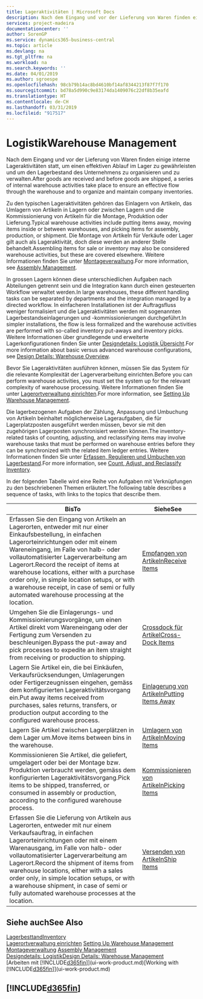 ```yaml
---
title: Lageraktivitäten | Microsoft Docs
description: Nach dem Eingang und vor der Lieferung von Waren finden einige interne Lageraktivitäten statt, um einen effektiven Ablauf im Lager zu gewährleisten und um den Lagerbestand des Unternehmens zu organisieren und zu verwalten.
services: project-madeira
documentationcenter: ''
author: SorenGP
ms.service: dynamics365-business-central
ms.topic: article
ms.devlang: na
ms.tgt_pltfrm: na
ms.workload: na
ms.search.keywords: ''
ms.date: 04/01/2019
ms.author: sgroespe
ms.openlocfilehash: 98cb79b14ac8bd4610bf14af8344213f87f7f170
ms.sourcegitcommit: bd78a5d990c9e83174da1409076c22df8b35eafd
ms.translationtype: HT
ms.contentlocale: de-CH
ms.lasthandoff: 03/31/2019
ms.locfileid: "917517"
---
```

# <a name="warehouse-management"></a><span data-ttu-id="5e24e-103">Logistik</span><span class="sxs-lookup"><span data-stu-id="5e24e-103">Warehouse Management</span></span>
<span data-ttu-id="5e24e-104">Nach dem Eingang und vor der Lieferung von Waren finden einige interne Lageraktivitäten statt, um einen effektiven Ablauf im Lager zu gewährleisten und um den Lagerbestand des Unternehmens zu organisieren und zu verwalten.</span><span class="sxs-lookup"><span data-stu-id="5e24e-104">After goods are received and before goods are shipped, a series of internal warehouse activities take place to ensure an effective flow through the warehouse and to organize and maintain company inventories.</span></span>

<span data-ttu-id="5e24e-105">Zu den typischen Lageraktivitäten gehören das Einlagern von Artikeln, das Umlagern von Artikeln in Lagern oder zwischen Lagern und die Kommissionierung von Artikeln für die Montage, Produktion oder Lieferung.</span><span class="sxs-lookup"><span data-stu-id="5e24e-105">Typical warehouse activities include putting items away, moving items inside or between warehouses, and picking items for assembly, production, or shipment.</span></span> <span data-ttu-id="5e24e-106">Die Montage von Artikeln für Verkäufe oder Lager gilt auch als Lageraktivität, doch diese werden an anderer Stelle behandelt.</span><span class="sxs-lookup"><span data-stu-id="5e24e-106">Assembling items for sale or inventory may also be considered warehouse activities, but these are covered elsewhere.</span></span> <span data-ttu-id="5e24e-107">Weitere Informationen finden Sie unter [Montageverwaltung](assembly-assemble-items.md).</span><span class="sxs-lookup"><span data-stu-id="5e24e-107">For more information, see [Assembly Management](assembly-assemble-items.md).</span></span>  

<span data-ttu-id="5e24e-108">In grossen Lagern können diese unterschiedlichen Aufgaben nach Abteilungen getrennt sein und die Integration kann durch einen gesteuerten Workflow verwaltet werden.</span><span class="sxs-lookup"><span data-stu-id="5e24e-108">In large warehouses, these different handling tasks can be separated by departments and the integration managed by a directed workflow.</span></span> <span data-ttu-id="5e24e-109">In einfacheren Installationen ist der Auftragsfluss weniger formalisiert und die Lageraktivitäten werden mit sogenannten Lagerbestandseinlagerungen und -kommissionierungen durchgeführt.</span><span class="sxs-lookup"><span data-stu-id="5e24e-109">In simpler installations, the flow is less formalized and the warehouse activities are performed with so-called inventory put-aways and inventory picks.</span></span> <span data-ttu-id="5e24e-110">Weitere Informationen über grundlegende und erweiterte Lagerkonfigurationen finden Sie unter [Designdetails: Logistik Übersicht](design-details-warehouse-overview.md).</span><span class="sxs-lookup"><span data-stu-id="5e24e-110">For more information about basic versus advanced warehouse configurations, see [Design Details: Warehouse Overview](design-details-warehouse-overview.md).</span></span>

<span data-ttu-id="5e24e-111">Bevor Sie Lageraktivitäten ausführen können, müssen Sie das System für die relevante Komplexität der Lagerverarbeitung einrichten.</span><span class="sxs-lookup"><span data-stu-id="5e24e-111">Before you can perform warehouse activities, you must set the system up for the relevant complexity of warehouse processing.</span></span> <span data-ttu-id="5e24e-112">Weitere Informationen finden Sie unter [Lagerortverwaltung einrichten](warehouse-setup-warehouse.md).</span><span class="sxs-lookup"><span data-stu-id="5e24e-112">For more information, see [Setting Up Warehouse Management](warehouse-setup-warehouse.md).</span></span>

<span data-ttu-id="5e24e-113">Die lagerbezogenen Aufgaben der Zählung, Anpassung und Umbuchung von Artikeln beinhaltet möglicherweise Lageraufgaben, die für Lagerplatzposten ausgeführt werden müssen, bevor sie mit den zugehörigen Lagerposten synchronisiert werden können.</span><span class="sxs-lookup"><span data-stu-id="5e24e-113">The inventory-related tasks of counting, adjusting, and reclassifying items may involve warehouse tasks that must be performed on warehouse entries before they can be synchronized with the related item ledger entries.</span></span> <span data-ttu-id="5e24e-114">Weitere Informationen finden Sie unter [Erfassen, Regulieren und Umbuchen von Lagerbestand](inventory-how-count-adjust-reclassify.md).</span><span class="sxs-lookup"><span data-stu-id="5e24e-114">For more information, see [Count, Adjust, and Reclassify Inventory](inventory-how-count-adjust-reclassify.md).</span></span>

 <span data-ttu-id="5e24e-115">In der folgenden Tabelle wird eine Reihe von Aufgaben mit Verknüpfungen zu den beschriebenen Themen erläutert.</span><span class="sxs-lookup"><span data-stu-id="5e24e-115">The following table describes a sequence of tasks, with links to the topics that describe them.</span></span>   

|<span data-ttu-id="5e24e-116">**Bis**</span><span class="sxs-lookup"><span data-stu-id="5e24e-116">**To**</span></span>|<span data-ttu-id="5e24e-117">**Siehe**</span><span class="sxs-lookup"><span data-stu-id="5e24e-117">**See**</span></span>|  
|------------|-------------|  
|<span data-ttu-id="5e24e-118">Erfassen Sie den Eingang von Artikeln an Lagerorten, entweder mit nur einer Einkaufsbestellung, in einfachen Lagerorteinrichtungen oder mit einem Wareneingang, im Falle von halb- oder vollautomatisierter Lagerverarbeitung am Lagerort.</span><span class="sxs-lookup"><span data-stu-id="5e24e-118">Record the receipt of items at warehouse locations, either with a purchase order only, in simple location setups, or with a warehouse receipt, in case of semi or fully automated warehouse processing at the location.</span></span>|[<span data-ttu-id="5e24e-119">Empfangen von Artikeln</span><span class="sxs-lookup"><span data-stu-id="5e24e-119">Receive Items</span></span>](warehouse-how-receive-items.md)|
|<span data-ttu-id="5e24e-120">Umgehen Sie die Einlagerungs- und Kommissionierungsvorgänge, um einen Artikel direkt vom Wareneingang oder der Fertigung zum Versenden zu beschleunigen.</span><span class="sxs-lookup"><span data-stu-id="5e24e-120">Bypass the put-away and pick processes to expedite an item straight from receiving or production to shipping.</span></span>|[<span data-ttu-id="5e24e-121">Crossdock für Artikel</span><span class="sxs-lookup"><span data-stu-id="5e24e-121">Cross-Dock Items</span></span>](warehouse-how-to-cross-dock-items.md)|    
|<span data-ttu-id="5e24e-122">Lagern Sie Artikel ein, die bei Einkäufen, Verkaufsrücksendungen, Umlagerungen oder Fertigerzeugnissen eingehen, gemäss dem konfigurierten Lageraktivitätsvorgang ein.</span><span class="sxs-lookup"><span data-stu-id="5e24e-122">Put away items received from purchases, sales returns, transfers, or production output according to the configured warehouse process.</span></span>|[<span data-ttu-id="5e24e-123">Einlagerung von Artikeln</span><span class="sxs-lookup"><span data-stu-id="5e24e-123">Putting Items Away</span></span>](warehouse-put-away-items.md)|
|<span data-ttu-id="5e24e-124">Lagern Sie Artikel zwischen Lagerplätzen in dem Lager um.</span><span class="sxs-lookup"><span data-stu-id="5e24e-124">Move items between bins in the warehouse.</span></span>|[<span data-ttu-id="5e24e-125">Umlagern von Artikeln</span><span class="sxs-lookup"><span data-stu-id="5e24e-125">Moving Items</span></span>](warehouse-move-items.md)|
|<span data-ttu-id="5e24e-126">Kommissionieren Sie Artikel, die geliefert, umgelagert oder bei der Montage bzw. Produktion verbraucht werden, gemäss dem konfigurierten Lageraktivitätsvorgang.</span><span class="sxs-lookup"><span data-stu-id="5e24e-126">Pick items to be shipped, transferred, or consumed in assembly or production, according to the configured warehouse process.</span></span>|[<span data-ttu-id="5e24e-127">Kommissionieren von Artikeln</span><span class="sxs-lookup"><span data-stu-id="5e24e-127">Picking Items</span></span>](warehouse-pick-items.md)|
|<span data-ttu-id="5e24e-128">Erfassen Sie die Lieferung von Artikeln aus Lagerorten, entweder mit nur einem Verkaufsauftrag, in einfachen Lagerorteinrichtungen oder mit einem Warenausgang, im Falle von halb- oder vollautomatisierter Lagerverarbeitung am Lagerort.</span><span class="sxs-lookup"><span data-stu-id="5e24e-128">Record the shipment of items from warehouse locations, either with a sales order only, in simple location setups, or with a warehouse shipment, in case of semi or fully automated warehouse processes at the location.</span></span>|[<span data-ttu-id="5e24e-129">Versenden von Artikeln</span><span class="sxs-lookup"><span data-stu-id="5e24e-129">Ship Items</span></span>](warehouse-how-ship-items.md)|  

## <a name="see-also"></a><span data-ttu-id="5e24e-130">Siehe auch</span><span class="sxs-lookup"><span data-stu-id="5e24e-130">See Also</span></span>  
[<span data-ttu-id="5e24e-131">Lagerbesttand</span><span class="sxs-lookup"><span data-stu-id="5e24e-131">Inventory</span></span>](inventory-manage-inventory.md)  
<span data-ttu-id="5e24e-132">[Lagerortverwaltung einrichten](warehouse-setup-warehouse.md)   </span><span class="sxs-lookup"><span data-stu-id="5e24e-132">[Setting Up Warehouse Management](warehouse-setup-warehouse.md)   </span></span>  
<span data-ttu-id="5e24e-133">[Montageverwaltung](assembly-assemble-items.md)  </span><span class="sxs-lookup"><span data-stu-id="5e24e-133">[Assembly Management](assembly-assemble-items.md)  </span></span>  
[<span data-ttu-id="5e24e-134">Designdetails: Logistik</span><span class="sxs-lookup"><span data-stu-id="5e24e-134">Design Details: Warehouse Management</span></span>](design-details-warehouse-management.md)  
<span data-ttu-id="5e24e-135">[Arbeiten mit [!INCLUDE[d365fin](includes/d365fin_md.md)]](ui-work-product.md)</span><span class="sxs-lookup"><span data-stu-id="5e24e-135">[Working with [!INCLUDE[d365fin](includes/d365fin_md.md)]](ui-work-product.md)</span></span>  

## [!INCLUDE[d365fin](includes/free_trial_md.md)]  

